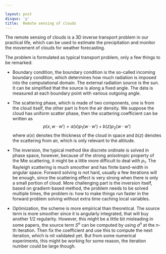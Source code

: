 ```yaml
---

layout: post
disqus: 'y'
title:  Remote sensing of clouds
---
```


The remote sensing of clouds is a 3D inverse transport problem in our practical life, which can be used to estimate the precipitation and monitor the movement of clouds for weather forecasting.

The problem is formulated as typical transport problem, only a few things to be remarked:

- Boundary condition, the boundary condition is the so-called incoming boundary condition, which determines how much radiation is imposed into the computational domain. The external radiation source is the sun. It can be simplified that the source is along a fixed angle. The data is measured at each boundary point with various outgoing angle.

- The scattering phase, which is made of two components, one is from the cloud itself, the other part is from the air density. We suppose the cloud has uniform scatter phase, then the scattering coefficient can be written as
$$p(x, w\cdot w') = a(x) p_1(w\cdot w') + b(z) p_2(w\cdot w')$$
where $a(x)$ denotes the thickness of the cloud in space and $b(z)$ denotes the scattering from air, which is only relevant to the altitude.

- The inversion, the typical method like discrete ordinate is solved in phase space, however, because of the strong anisotropic property of the Mie scattering, it might be a little more difficult to deal with $p_1$. The Rayleigh scattering is much smoother and has finite band-width in angular space. Forward solving is not hard, usually a few iterations will be enough, since the scattering effect is very strong when there is only a small portion of cloud. More challenging part is the inversion itself, based on gradient-based method, the problem needs to be solved multiple times, the problem is: how to make things run faster in the forward problem solving without extra time caching local variables.

- Optimization, the scheme is more empirical than theoretical. The source term is more smoother since it is angularly integrated, that will buy another 1/2 regularity. However, this might be a little bit misleading in some papers, the source term $S^n$ can be computed by using $a^n$ at the $n$-th iteration. Then fix the coefficient and use this to compute the next iteration, which is nit validated yet. But from some numerical experiments, this might be working for some reason, the iteration number could be large though.
